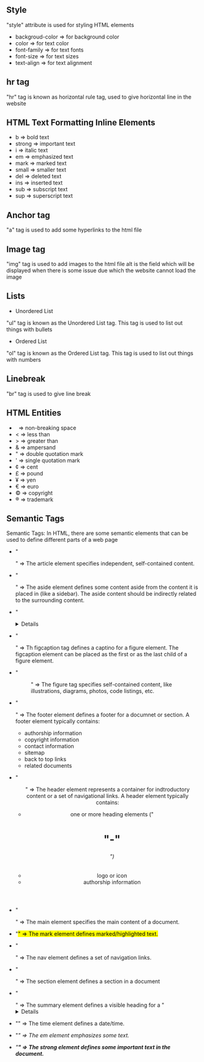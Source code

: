 ## Style

"style" attribute is used for styling HTML elements

- backgroud-color => for background color
- color => for text color
- font-family => for text fonts
- font-size => for text sizes
- text-align => for text alignment

## hr tag

"hr" tag is known as horizontal rule tag, used to give horizontal line in the website

## HTML Text Formatting Inline Elements

- b => bold text
- strong => important text
- i => italic text
- em => emphasized text
- mark => marked text
- small => smaller text
- del => deleted text
- ins => inserted text
- sub => subscript text
- sup => superscript text

## Anchor tag

"a" tag is used to add some hyperlinks to the html file

## Image tag

"img" tag is used to add images to the html file
alt is the field which will be displayed when there is some issue due which the website cannot load the image

## Lists

- Unordered List

"ul" tag is known as the Unordered List tag. This tag is used to list out things with bullets

- Ordered List

"ol" tag is known as the Ordered List tag. This tag is used to list out things with numbers

## Linebreak

"br" tag is used to give line break

## HTML Entities

- &nbsp; => non-breaking space
- &lt; => less than
- &gt; => greater than
- &amp; => ampersand
- &quot; => double quotation mark
- &apos; => single quotation mark
- &cent; => cent
- &pound; => pound
- &yen; => yen
- &euro; => euro
- &copy; => copyright
- &reg; => trademark

## Semantic Tags

Semantic Tags: In HTML, there are some semantic elements that can be used to define different parts of a web page

- "<article>" => The article element specifies independent, self-contained content.

- "<aside>" => The aside element defines some content aside from the content it is placed in (like a sidebar).
The aside content should be indirectly related to the surrounding content.

- "<details>" => The details element defines additional details that the user can view or hide.

- "<figcaption>" => Th figcaption tag defines a captino for a figure element. The figcaption element can be placed as the first or as the last child of a figure element.

- "<figure>" => The figure tag specifies self-contained content, like illustrations, diagrams, photos, code listings, etc.

- "<footer>" => The footer element defines a footer for a documnet or section.
A footer  element typically contains:
  - authorship information
  - copyright information
  - contact information
  - sitemap
  - back to top links
  - related documents

- "<header>" => The header element represents a container for indtroductory content or a set of navigational links.
A header element typically contains:
  - one or more heading elements ("<h1>"-"<h6>") 
  - logo or icon
  - authorship information

- "<main>" => The main element specifies the main content of a document.

- "<mark>" => The mark element defines marked/highlighted text.

- "<nav>" => The nav element defines a set of navigation links.

- "<section>" => The section element defines a section in a document

- "<summary>" => The summary element defines a visible heading for a "<details>" element.

- "<time>" => The time element defines a date/time.

- "<em>" => The em element emphasizes some text.

- "<strong>" => The strong element defines some important text in the document.

